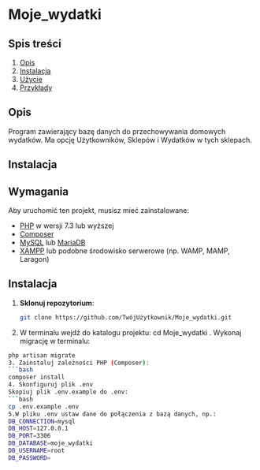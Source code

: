# Moje_wydatki

## Spis treści
1. [Opis](#opis)
2. [Instalacja](#instalacja)
3. [Użycie](#użycie)
4. [Przykłady](#przykłady)


## Opis

Program zawierający bazę danych do przechowywania domowych wydatków. Ma opcję Użytkowników, Sklepów i Wydatków w tych sklepach. 

## Instalacja



## Wymagania

Aby uruchomić ten projekt, musisz mieć zainstalowane:

- [PHP](https://www.php.net/) w wersji 7.3 lub wyższej
- [Composer](https://getcomposer.org/)
- [MySQL](https://www.mysql.com/) lub [MariaDB](https://mariadb.org/)
- [XAMPP](https://www.apachefriends.org/index.html) lub podobne środowisko serwerowe (np. WAMP, MAMP, Laragon)

## Instalacja

1. **Sklonuj repozytorium**:

   ```bash
   git clone https://github.com/TwójUżytkownik/Moje_wydatki.git
2. W terminalu wejdź do katalogu projektu: cd Moje_wydatki
. Wykonaj migrację w terminalu:
```bash
php artisan migrate
3. Zainstaluj zależności PHP (Composer):
```bash
composer install
4. Skonfiguruj plik .env
Skopiuj plik .env.example do .env:
```bash
cp .env.example .env
5.W pliku .env ustaw dane do połączenia z bazą danych, np.:
DB_CONNECTION=mysql
DB_HOST=127.0.0.1
DB_PORT=3306
DB_DATABASE=moje_wydatki
DB_USERNAME=root
DB_PASSWORD=




  


